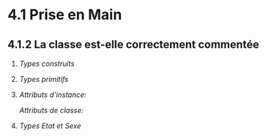 # 4.1 Prise en Main

## 4.1.2 La classe est-elle correctement commentée


1.  *Types construits*

2.  *Types primitifs*

3.  *Attributs d'instance:*

    *Attributs de classe:*

4.  *Types Etat et Sexe*



